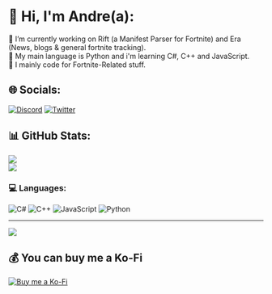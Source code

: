# 💫 Hi, I'm Andre(a):
🔭 I’m currently working on Rift (a Manifest Parser for Fortnite) and Era (News, blogs & general fortnite tracking).<br>🌱 My main language is Python and i'm learning C#, C++ and JavaScript.<br>💬 I mainly code for Fortnite-Related stuff.<br>


## 🌐 Socials:
[![Discord](https://img.shields.io/badge/Discord-%237289DA.svg?logo=discord&logoColor=white)](https://discord.gg/nHvhHTdzjt) [![Twitter](https://img.shields.io/badge/Twitter-%231DA1F2.svg?logo=Twitter&logoColor=white)](https://twitter.com/andredotuasset) 

## 📊 GitHub Stats:
![](https://github-readme-stats.vercel.app/api?username=JustAndr3h&theme=midnight-purple&hide_border=false&include_all_commits=false&count_private=true)<br/>
![](https://github-readme-streak-stats.herokuapp.com/?user=JustAndr3h&theme=midnight-purple&hide_border=false)<br/>
### 💻 Languages:
![C#](https://img.shields.io/badge/c%23-%23239120.svg?style=for-the-badge&logo=c-sharp&logoColor=white) ![C++](https://img.shields.io/badge/c++-%2300599C.svg?style=for-the-badge&logo=c%2B%2B&logoColor=white) ![JavaScript](https://img.shields.io/badge/javascript-%23323330.svg?style=for-the-badge&logo=javascript&logoColor=%23F7DF1E) ![Python](https://img.shields.io/badge/python-3670A0?style=for-the-badge&logo=python&logoColor=ffdd54)

---
[![](https://visitcount.itsvg.in/api?id=JustAndr3h&icon=0&color=10)](https://visitcount.itsvg.in)

  ## 💰 You can buy me a Ko-Fi
  [![Buy me a Ko-Fi](https://img.shields.io/badge/Ko--fi-F16061?style=for-the-badge&logo=ko-fi&logoColor=white)](https://ko-fi.com/heyimandre) 

